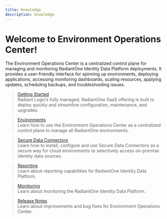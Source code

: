 ```yaml
---
title: Knowledge
description: knowledge
---
```


# Welcome to Environment Operations Center!

The Environment Operations Center is a centralized control plane for managing and monitoring RadiantOne Identity Data Platform deployments. It provides a user-friendly interface for spinning up environments, deploying applications, accessing monitoring dashboards, scaling resources, applying updates, scheduling backups, and troubleshooting issues.

<section>
  
  > [Getting Started](getting-started/overview)  
  > Radiant Logic’s fully managed, RadiantOne SaaS offering is built to deploy quickly and streamline configuration, maintenance, and upgrades.
  
  > [Environments](environments/create-environments)  
  > Learn how to use the Environment Operations Center as a centralized control plane to manage all RadiantOne environments.

  > [Secure Data Connectors](secure-data-connector/configure-sdc)  
  > Learn how to install, configure and use Secure Data Connectors as a secure way for cloud environments to selectively access on-premise identity data sources.

  > [Reporting](reporting/reporting-overview)  
  > Learn about reporting capabilities for RadiantOne Identity Data Platform.

  > [Monitoring](monitoring/monitoring-overview)  
  > Learn about monitoring the RadiantOne Identity Data Platform.
  
  > [Release Notes](release-notes/eoc-1-0-0)  
  > Learn about improvements and bug fixes for Environment Operations Center.

</section>
